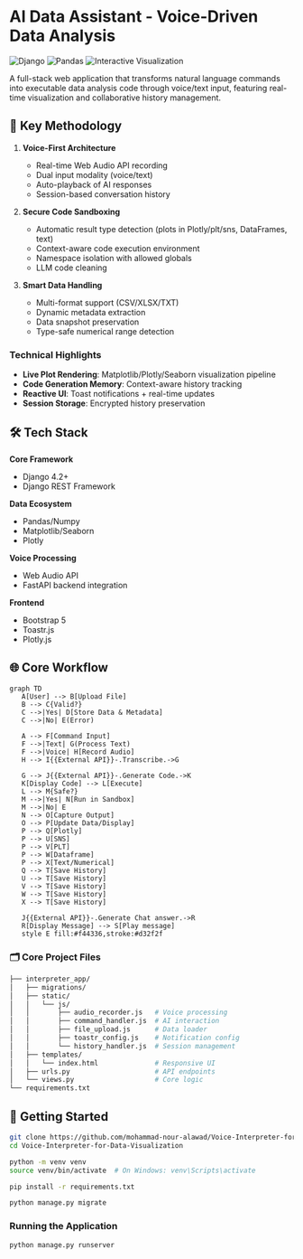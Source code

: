 ﻿# AI Data Assistant - Voice-Driven Data Analysis

![Django](https://img.shields.io/badge/django-4.2+-green.svg)
![Pandas](https://img.shields.io/badge/pandas-2.0+-blue.svg)
![Interactive Visualization](https://img.shields.io/badge/visualization-matplotlib%7Cseaborn%7Cplotly-orange.svg)

A full-stack web application that transforms natural language commands into executable data analysis code through voice/text input, featuring real-time visualization and collaborative history management.

## 🚀 Key Methodology

1. **Voice-First Architecture**  
   - Real-time Web Audio API recording
   - Dual input modality (voice/text)
   - Auto-playback of AI responses
   - Session-based conversation history

2. **Secure Code Sandboxing**  
   - Automatic result type detection (plots in Plotly/plt/sns, DataFrames, text)
   - Context-aware code execution environment
   - Namespace isolation with allowed globals
   - LLM code cleaning

3. **Smart Data Handling**  
   - Multi-format support (CSV/XLSX/TXT)
   - Dynamic metadata extraction
   - Data snapshot preservation
   - Type-safe numerical range detection

### Technical Highlights
- **Live Plot Rendering**: Matplotlib/Plotly/Seaborn visualization pipeline
- **Code Generation Memory**: Context-aware history tracking
- **Reactive UI**: Toast notifications + real-time updates
- **Session Storage**: Encrypted history preservation

## 🛠 Tech Stack

**Core Framework**  
- Django 4.2+
- Django REST Framework

**Data Ecosystem**  
- Pandas/Numpy
- Matplotlib/Seaborn
- Plotly

**Voice Processing**  
- Web Audio API
- FastAPI backend integration

**Frontend**  
- Bootstrap 5
- Toastr.js
- Plotly.js

## 🌐 Core Workflow

 ```mermaid
graph TD
    A[User] --> B[Upload File]
    B --> C{Valid?}
    C -->|Yes| D[Store Data & Metadata]
    C -->|No| E(Error)
    
    A --> F[Command Input]
    F -->|Text| G(Process Text)
    F -->|Voice| H[Record Audio]
    H --> I{{External API}}-.Transcribe.->G
    
    G --> J{{External API}}-.Generate Code.->K
    K[Display Code] --> L[Execute]
    L --> M{Safe?}
    M -->|Yes| N[Run in Sandbox]
    M -->|No| E
    N --> O[Capture Output]
    O --> P[Update Data/Display]
    P --> Q[Plotly]
    P --> U[SNS]
    P --> V[PLT]
    P --> W[Dataframe]
    P --> X[Text/Numerical]
    Q --> T[Save History]
    U --> T[Save History]
    V --> T[Save History]
    W --> T[Save History]
    X --> T[Save History]
    
    J{{External API}}-.Generate Chat answer.->R
    R[Display Message] --> S[Play message]
    style E fill:#f44336,stroke:#d32f2f
```

### 🗂 Core Project Files

``` bash
├── interpreter_app/
│   ├── migrations/
│   ├── static/
│   │   └── js/
│   │       ├── audio_recorder.js   # Voice processing
│   │       ├── command_handler.js  # AI interaction
│   │       ├── file_upload.js      # Data loader 
│   │       ├── toastr_config.js    # Notification config
│   │       └── history_handler.js  # Session management
│   ├── templates/
│   │   └── index.html              # Responsive UI
│   ├── urls.py                     # API endpoints
│   └── views.py                    # Core logic
└── requirements.txt
```

## 🚀 Getting Started

```bash
git clone https://github.com/mohammad-nour-alawad/Voice-Interpreter-for-Data-Visualization.git
cd Voice-Interpreter-for-Data-Visualization

python -m venv venv
source venv/bin/activate  # On Windows: venv\Scripts\activate

pip install -r requirements.txt

python manage.py migrate
```

### Running the Application
```bash
python manage.py runserver
```
